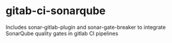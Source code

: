 # gitab-ci-sonarqube
Includes sonar-gitlab-plugin and sonar-gate-breaker to integrate SonarQube quality gates in gitlab CI pipelines
